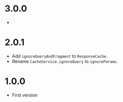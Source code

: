 # 3.0.0
- 

# 2.0.1
* Add `ignoreQueryAndFragment` to `ResponseCache`.
* Rename `CacheService.ignoreQuery` to `ignoreParams`.

# 1.0.0
* First version
